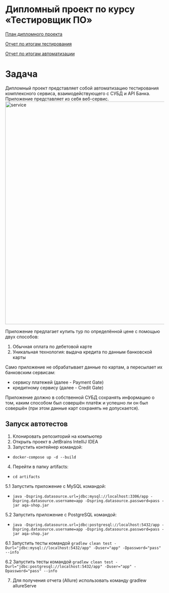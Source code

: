 # Дипломный проект по курсу «Тестировщик ПО»
[План дипломного проекта](https://github.com/AnastasiaMR/Diplom/blob/master/Plan.md) 

[Отчет по итогам тестирования](https://github.com/AnastasiaMR/Diplom/blob/master/Report.md)

[Отчет по итогам автоматизации](https://github.com/AnastasiaMR/Diplom/blob/master/Summary.md)

# Задача
Дипломный проект представляет собой автоматизацию тестирования комплексного сервиса, взаимодействующего с СУБД и API Банка.
Приложение представляет из себя веб-сервис.
<img width="705" alt="service" src="https://user-images.githubusercontent.com/74010731/139225003-2a1df45c-813d-40dd-9f13-900735a7cb02.png">

Приложение предлагает купить тур по определённой цене с помощью двух способов:
1. Обычная оплата по дебетовой карте
1. Уникальная технология: выдача кредита по данным банковской карты

Само приложение не обрабатывает данные по картам, а пересылает их банковским сервисам:
* сервису платежей (далее - Payment Gate)
* кредитному сервису (далее - Credit Gate)

Приложение должно в собственной СУБД сохранять информацию о том, каким способом был совершён платёж и успешно ли он был совершён (при этом данные карт сохранять не допускается).

## Запуск автотестов
1. Клонировать репозиторий на компьютер
2. Открыть проект в JetBrains IntelliJ IDEA
3. Запустить контейнер командой: 
* `docker-compose up -d --build`

4. Перейти в папку artifacts:
* `cd artifacts`

5.1 Запустить приложение с MySQL командой: 
* `java -Dspring.datasource.url=jdbc:mysql://localhost:3306/app -Dspring.datasource.username=app -Dspring.datasource.password=pass -jar aqa-shop.jar`

5.2 Запустить приложение с PostgreSQL командой:
* `java -Dspring.datasource.url=jdbc:postgresql://localhost:5432/app -Dspring.datasource.username=app -Dspring.datasource.password=pass -jar aqa-shop.jar` 

6.1 Запустить тесты командой `gradlew clean test -Durl="jdbc:mysql://localhost:5432/app" -Duser="app" -Dpassword="pass" --info`

6.2 Запустить тесты командой `gradlew clean test -Durl="jdbc:postgresql://localhost:5432/app" -Duser="app" -Dpassword="pass" --info`

7. Для получения отчета (Allure) использовать команду gradlew allureServe
